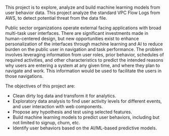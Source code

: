 This project is to explore, analyze and build machine learning models from user behavior data. This project analyze the standard VPC Flow Logs from AWS, to detect potential threat from the data file.

Public sector organizations operate external facing applications with broad multi-task user interfaces. There are significant investments made in human-centered design, but new opportunities exist to enhance personalization of the interfaces through machine learning and AI to reduce burden on the public user in navigation and task performance. The problem involves leveraging information from user roles, prior behavior, schedules of required activities, and other characteristics to predict the intended reasons why users are entering a system at any given time, and where they plan to navigate and work. This information would be used to facilitate the users in those navigations.

The objectives of this project are:

- Clean dirty log data and transform it for analytics.
- Exploratory data analysis to find user activity levels for different events, and user interaction with web components.
- Propose any hypothesis and test using selected features.
- Build machine learning models to predict user behaviors, including but not limited to signup, churn, etc.
- Identify user behaviors based on the AI/ML-based predictive models.
